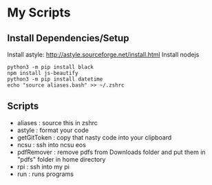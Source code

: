 # My Scripts

## Install Dependencies/Setup
Install astyle: http://astyle.sourceforge.net/install.html
Install nodejs
```console
python3 -m pip install black
npm install js-beautify
python3 -m pip install datetime
echo "source aliases.bash" >> ~/.zshrc
```

## Scripts
* aliases : source this in zshrc
* astyle : format your code
* getGitToken : copy that nasty code into your clipboard
* ncsu : ssh into ncsu eos
* pdfRemover : remove pdfs from Downloads folder and put them in "pdfs" folder in home directory
* rpi : ssh into my pi
* run : runs programs

